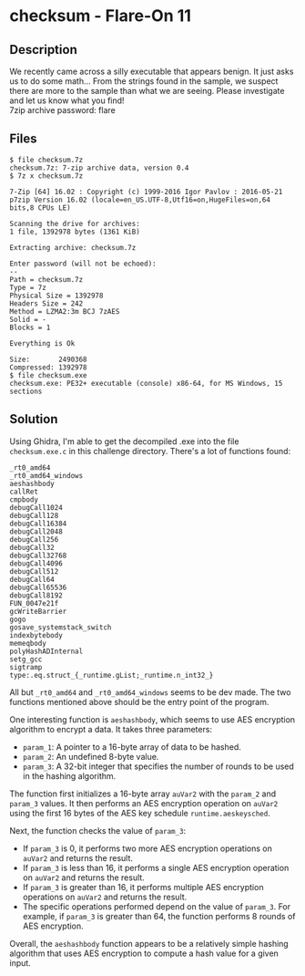 # checksum - Flare-On 11

## Description

We recently came across a silly executable that appears benign. It just asks us to do some math... From the strings found in the sample, we suspect there are more to the sample than what we are seeing. Please investigate and let us know what you find!<br>
7zip archive password: flare

## Files

```
$ file checksum.7z 
checksum.7z: 7-zip archive data, version 0.4
$ 7z x checksum.7z 

7-Zip [64] 16.02 : Copyright (c) 1999-2016 Igor Pavlov : 2016-05-21
p7zip Version 16.02 (locale=en_US.UTF-8,Utf16=on,HugeFiles=on,64 bits,8 CPUs LE)

Scanning the drive for archives:
1 file, 1392978 bytes (1361 KiB)

Extracting archive: checksum.7z

Enter password (will not be echoed):
--
Path = checksum.7z
Type = 7z
Physical Size = 1392978
Headers Size = 242
Method = LZMA2:3m BCJ 7zAES
Solid = -
Blocks = 1

Everything is Ok

Size:       2490368
Compressed: 1392978
$ file checksum.exe
checksum.exe: PE32+ executable (console) x86-64, for MS Windows, 15 sections
```

## Solution

Using Ghidra,
I'm able to get the decompiled .exe into the file `checksum.exe.c` in this challenge directory.
There's a lot of functions found:

```
_rt0_amd64
_rt0_amd64_windows
aeshashbody
callRet
cmpbody
debugCall1024
debugCall128
debugCall16384
debugCall2048
debugCall256
debugCall32
debugCall32768
debugCall4096
debugCall512
debugCall64
debugCall65536
debugCall8192
FUN_0047e21f
gcWriteBarrier
gogo
gosave_systemstack_switch
indexbytebody
memeqbody
polyHashADInternal
setg_gcc
sigtramp
type:.eq.struct_{_runtime.gList;_runtime.n_int32_}
```

All but `_rt0_amd64` and `_rt0_amd64_windows` seems to be dev made.
The two functions mentioned above should be the entry point of the program.

One interesting function is `aeshashbody`,
which seems to use AES encryption algorithm to encrypt a data.
It takes three parameters:

- `param_1`: A pointer to a 16-byte array of data to be hashed.
- `param_2`: An undefined 8-byte value.
- `param_3`: A 32-bit integer that specifies the number of rounds to be used in the hashing algorithm.

The function first initializes a 16-byte array `auVar2` with the `param_2` and `param_3` values.
It then performs an AES encryption operation on `auVar2` using the first 16 bytes of the AES key schedule `runtime.aeskeysched`.

Next, the function checks the value of `param_3`:

- If `param_3` is 0, it performs two more AES encryption operations on `auVar2` and returns the result.
- If `param_3` is less than 16, it performs a single AES encryption operation on `auVar2` and returns the result.
- If `param_3` is greater than 16, it performs multiple AES encryption operations on `auVar2` and returns the result.
- The specific operations performed depend on the value of `param_3`. For example, if `param_3` is greater than 64, the function performs 8 rounds of AES encryption.

Overall, the `aeshashbody` function appears to be a relatively simple hashing algorithm that uses AES encryption to compute a hash value for a given input.
